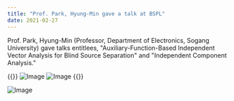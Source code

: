 ```yaml
---
title: "Prof. Park, Hyung-Min gave a talk at BSPL"
date: 2021-02-27 
---
```


Prof. Park, Hyung-Min (Professor, Department of Electronics, Sogang University) gave talks entitlees, "Auxiliary-Function-Based Independent Vector Analysis for Blind Source Separation" and "Independent Component Analysis."

{{<format row image-space>}}
![Image](//bspl.korea.ac.kr/Board/Members_Only/Research_Materials/Education/invited_seminar/ProfParkHM_SU/BSPL_seminar_ProfParkHM_21feb26_1.png#25) 
![Image](//bspl.korea.ac.kr/Board/Members_Only/Research_Materials/Education/invited_seminar/ProfParkHM_SU/BSPL_seminar_ProfParkHM_21feb26_2.png#25)
{{</format>}}

![Image](http://bspl.korea.ac.kr/Board/Members_Only/Research_Materials/Education/invited_seminar/ProfParkHM_SU/BSPL_seminar_ProfParkHM_21feb26.png#75) 
